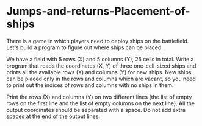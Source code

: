 # Jumps-and-returns-Placement-of-ships
There is a game in which players need to deploy ships on the battlefield. Let's build a program to figure out where ships can be placed.

We have a field with 5 rows (X) and 5 columns (Y), 25 cells in total. Write a program that reads the coordinates (X, Y) of three one-cell-sized ships and prints all the available rows (X) and columns (Y) for new ships. New ships can be placed only in the rows and columns which are vacant, so you need to print out the indices of rows and columns with no ships in them.

Print the rows (X) and columns (Y) on two different lines (the list of empty rows on the first line and the list of empty columns on the next line). All the output coordinates should be separated with a space. Do not add extra spaces at the end of the output lines.
